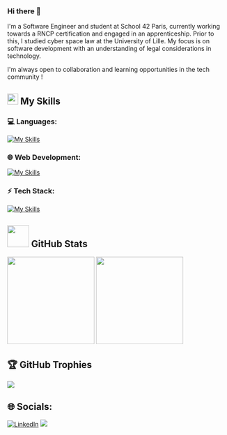 ### Hi there 🐸

I'm a Software Engineer and student at School 42 Paris, currently working towards a RNCP certification and engaged in an apprenticeship. 
Prior to this, I studied cyber space law at the University of Lille. My focus is on software development with an understanding of legal considerations in technology.

I'm always open to collaboration and learning opportunities in the tech community !

## <img src="https://media2.giphy.com/media/QssGEmpkyEOhBCb7e1/giphy.gif?cid=ecf05e47a0n3gi1bfqntqmob8g9aid1oyj2wr3ds3mg700bl&rid=giphy.gif" width ="25"><b> My Skills</b>

### 💻 Languages: 

[![My Skills](https://skillicons.dev/icons?i=c,cpp,python,javascript,typescript,rust,java,bash&perline=10)](https://skillicons.dev)

### 🌐 Web Development:

[![My Skills](https://skillicons.dev/icons?i=html,css,nest,react,nodejs,vite&perline=10)](https://skillicons.dev)

### ⚡ Tech Stack:

[![My Skills](https://skillicons.dev/icons?i=kubernetes,docker,nginx,postgres,linux,git,figma&perline=10)](https://skillicons.dev)


## <picture> <img src = "https://github.com/7oSkaaa/7oSkaaa/blob/main/Images/Statistics.gif?raw=true" width = 50px> </picture> GitHub Stats

<img src="https://github-readme-stats.vercel.app/api?username=Sleleu&bg_color=30,0d0221,192841&title_color=fff&text_color=fff&include_all_commits=false&count_private=true" height="200px"/> <img src="https://github-readme-stats.vercel.app/api/top-langs/?username=Sleleu&bg_color=30,192841,264653&title_color=fff&text_color=fff&hide_border=false&include_all_commits=true&count_private=true&layout=compact&line_height=20" height="200px"/>

## 🏆 GitHub Trophies
![](https://github-profile-trophy.vercel.app/?username=Sleleu&theme=radical&no-frame=false&no-bg=false&margin-w=4)

## 🌐 Socials:
[![LinkedIn](https://img.shields.io/badge/LinkedIn-%230077B5.svg?logo=linkedin&logoColor=white)](https://www.linkedin.com/in/sebastien-leleu-aze/) ![](https://komarev.com/ghpvc/?username=sleleu&color=blue)

<!-- Proudly created with GPRM ( https://gprm.itsvg.in ) -->
